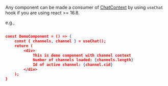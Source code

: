 Any component can be made a consumer of [ChatContext](#chatcontext) by using `useChat` hook if you are using react >= 16.8.

e.g.,

```json

const DemoComponent = () => {
    const { channels, channel } = useChat();
    return (
        <div>
            This is demo component with channel context
            Number of channels loaded: {channels.length}
            Id of active channel: {channel.cid}
        </div>
    );
}

```

